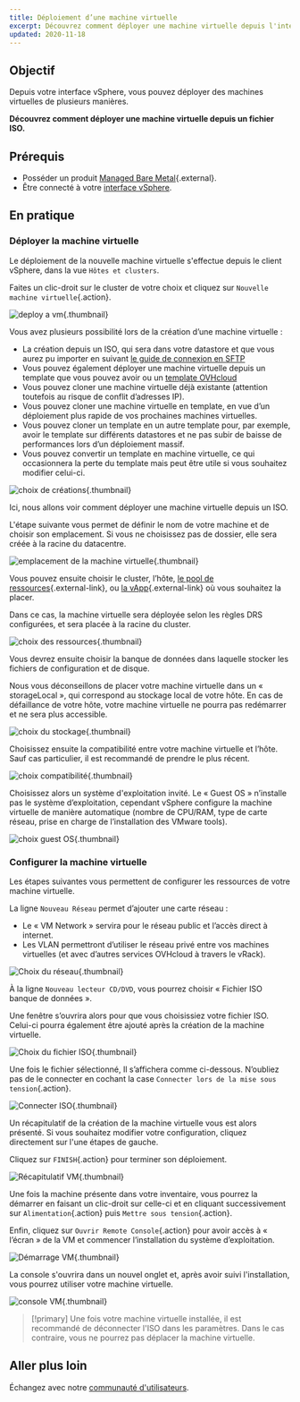 ```yaml
---
title: Déploiement d’une machine virtuelle
excerpt: Découvrez comment déployer une machine virtuelle depuis l'interface vSphere
updated: 2020-11-18
---
```


## Objectif

Depuis votre interface vSphere, vous pouvez déployer des machines virtuelles de plusieurs manières. 

**Découvrez comment déployer une machine virtuelle depuis un fichier ISO.**

## Prérequis

- Posséder un produit [Managed Bare Metal](https://www.ovhcloud.com/fr-ca/managed-bare-metal/){.external}.
- Être connecté à votre [interface vSphere](/pages/bare_metal_cloud/managed_bare_metal/vsphere-interface).

## En pratique

### Déployer la machine virtuelle

Le déploiement de la nouvelle machine virtuelle s'effectue depuis le client vSphere, dans la vue `Hôtes et clusters`.

Faites un clic-droit sur le cluster de votre choix et cliquez sur `Nouvelle machine virtuelle`{.action}.

![deploy a vm](images/vm01.png){.thumbnail}

Vous avez plusieurs possibilité lors de la création d’une machine virtuelle :

- La création depuis un ISO, qui sera dans votre datastore et que vous aurez pu importer en suivant [le guide de connexion en SFTP](/pages/bare_metal_cloud/managed_bare_metal/sftp-connexion)
- Vous pouvez également déployer une machine virtuelle depuis un template que vous pouvez avoir ou un [template OVHcloud](/pages/bare_metal_cloud/managed_bare_metal/ovf_template)
- Vous pouvez cloner une machine virtuelle déjà existante (attention toutefois au risque de conflit d’adresses IP).
- Vous pouvez cloner une machine virtuelle en template, en vue d’un déploiement plus rapide de vos prochaines machines virtuelles.
- Vous pouvez cloner un template en un autre template pour, par exemple, avoir le template sur différents datastores et ne pas subir de baisse de performances lors d’un déploiement massif.
- Vous pouvez convertir un template en machine virtuelle, ce qui occasionnera la perte du template mais peut être utile si vous souhaitez modifier celui-ci.

![choix de créations](images/vm02.png){.thumbnail}

Ici, nous allons voir comment déployer une machine virtuelle depuis un ISO.

L'étape suivante vous permet de définir le nom de votre machine et de choisir son emplacement. Si vous ne choisissez pas de dossier, elle sera créée à la racine du datacentre.

![emplacement de la  machine virtuelle](images/vm03.png){.thumbnail}

Vous pouvez ensuite choisir le cluster, l’hôte, [le pool de ressources](https://docs.vmware.com/fr/VMware-vSphere/6.7/com.vmware.vsphere.resmgmt.doc/GUID-60077B40-66FF-4625-934A-641703ED7601.html){.external-link}, ou [la vApp](https://docs.vmware.com/fr/VMware-vSphere/6.7/com.vmware.vsphere.vm_admin.doc/GUID-E6E9D2A9-D358-4996-9BC7-F8D9D9645290.html){.external-link} où vous souhaitez la placer.

Dans ce cas, la machine virtuelle sera déployée selon les règles DRS configurées, et sera placée à la racine du cluster.

![choix des ressources](images/vm04.png){.thumbnail}

Vous devrez ensuite choisir la banque de données dans laquelle stocker les fichiers de configuration et de disque.

Nous vous déconseillons de placer votre machine virtuelle dans un « storageLocal », qui correspond au stockage local de votre hôte. En cas de défaillance de votre hôte, votre machine virtuelle ne pourra pas redémarrer et ne sera plus accessible.

![choix du stockage](images/vm05.png){.thumbnail}

Choisissez ensuite la compatibilité entre votre machine virtuelle et l’hôte. Sauf cas particulier, il est recommandé de prendre le plus récent.

![choix compatibilité](images/vm06.png){.thumbnail}

Choisissez alors un système d'exploitation invité. Le « Guest OS » n’installe pas le système d’exploitation, cependant vSphere configure la machine virtuelle de manière automatique (nombre de CPU/RAM, type de carte réseau, prise en charge de l’installation des VMware tools).

![choix guest OS](images/vm07.png){.thumbnail}

### Configurer la machine virtuelle

Les étapes suivantes vous permettent de configurer les ressources de votre machine virtuelle.

La ligne `Nouveau Réseau` permet d’ajouter une carte réseau :

- Le « VM Network » servira pour le réseau public et l’accès direct à internet.
- Les VLAN permettront d’utiliser le réseau privé entre vos machines virtuelles (et avec d’autres services OVHcloud à travers le vRack).

![Choix du réseau](images/vm08.png){.thumbnail}

À la ligne `Nouveau lecteur CD/DVD`, vous pourrez choisir « Fichier ISO banque de données ».

Une fenêtre s’ouvrira alors pour que vous choisissiez votre fichier ISO. Celui-ci pourra également être ajouté après la création de la machine virtuelle.

![Choix du fichier ISO](images/vm09.png){.thumbnail}

Une fois le fichier sélectionné, Il s’affichera comme ci-dessous. N’oubliez pas de le connecter en cochant la case `Connecter lors de la mise sous tension`{.action}.

![Connecter ISO](images/vm10.png){.thumbnail}

Un récapitulatif de la création de la machine virtuelle vous est alors présenté. Si vous souhaitez modifier votre configuration, cliquez directement sur l'une étapes de gauche.

Cliquez sur `FINISH`{.action} pour terminer son déploiement.

![Récapitulatif VM](images/vm11.png){.thumbnail}

Une fois la machine présente dans votre inventaire, vous pourrez la démarrer en faisant un clic-droit sur celle-ci et en cliquant successivement sur `Alimentation`{.action} puis `Mettre sous tension`{.action}. 

Enfin, cliquez sur `Ouvrir Remote Console`{.action} pour avoir accès à « l’écran » de la VM et commencer l’installation du système d’exploitation.

![Démarrage VM](images/vm12.png){.thumbnail}

La console s'ouvrira dans un nouvel onglet et, après avoir suivi l'installation, vous pourrez utiliser votre machine virtuelle.

![console VM](images/vm13.png){.thumbnail}

> [!primary]
> Une fois votre machine virtuelle installée, il est recommandé de déconnecter l'ISO dans les paramètres. Dans le cas contraire, vous ne pourrez pas déplacer la machine virtuelle.
>

## Aller plus loin

Échangez avec notre [communauté d'utilisateurs](/links/community).
